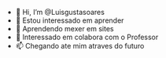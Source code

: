 - 👋 Hi, I’m @Luisgustasoares
- 👀 Estou interessado em aprender
- 🌱 Aprendendo mexer em sites 
- 💞️ Interessado em colabora com o Professor
- 📫 Chegando ate mim atraves do futuro

<!---
Luisgustasoares/Luisgustasoares is a ✨ special ✨ repository because its `README.md` (this file) appears on your GitHub profile.
You can click the Preview link to take a look at your changes.
--->
